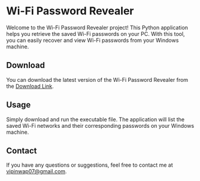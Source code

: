# Wi-Fi Password Revealer

Welcome to the Wi-Fi Password Revealer project! This Python application helps you retrieve the saved Wi-Fi passwords on your PC. With this tool, you can easily recover and view Wi-Fi passwords from your Windows machine.


## Download

You can download the latest version of the Wi-Fi Password Revealer from the [Download Link](https://github.com/vipinwap07/wifi-password-revealer/releases/download/v1/WifiPasswordRevealer.exe).


## Usage

Simply download and run the executable file. The application will list the saved Wi-Fi networks and their corresponding passwords on your Windows machine.


## Contact

If you have any questions or suggestions, feel free to contact me at [vipinwap07@gmail.com](mailto:vipinwap07@gmail.com).
